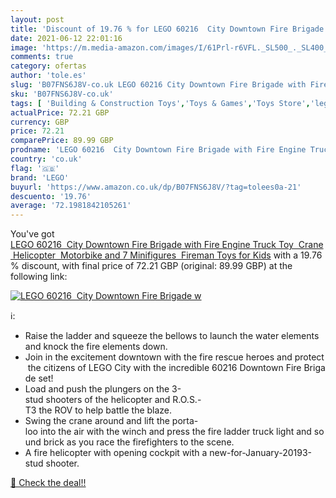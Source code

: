 ```yaml
---
layout: post
title: 'Discount of 19.76 % for LEGO 60216  City Downtown Fire Brigade w'
date: 2021-06-12 22:01:16
image: 'https://m.media-amazon.com/images/I/61Prl-r6VFL._SL500_._SL400_.jpg'
comments: true
category: ofertas
author: 'tole.es'
slug: 'B07FNS6J8V-co.uk LEGO 60216 City Downtown Fire Brigade with Fire Engine...'
sku: 'B07FNS6J8V-co.uk'
tags: [ 'Building & Construction Toys','Toys & Games','Toys Store','lego', ]
actualPrice: 72.21 GBP
currency: GBP
price: 72.21
comparePrice: 89.99 GBP
prodname: 'LEGO 60216  City Downtown Fire Brigade with Fire Engine Truck Toy  Crane  Helicopter  Motorbike and 7 Minifigures  Fireman Toys for Kids'
country: 'co.uk'
flag: '🇬🇧'
brand: 'LEGO'
buyurl: 'https://www.amazon.co.uk/dp/B07FNS6J8V/?tag=tolees0a-21'
descuento: '19.76'
average: '72.1981842105261'
---
```


You've got [LEGO 60216  City Downtown Fire Brigade with Fire Engine Truck Toy  Crane  Helicopter  Motorbike and 7 Minifigures  Fireman Toys for Kids](https://www.amazon.co.uk/dp/B07FNS6J8V/?tag=tolees0a-21) with a  19.76 % discount, with final price of 72.21 GBP (original: 89.99 GBP) at the following link:

[![LEGO 60216  City Downtown Fire Brigade w](https://m.media-amazon.com/images/I/61Prl-r6VFL._SL500_._SL400_.jpg)](https://www.amazon.co.uk/dp/B07FNS6J8V/?tag=tolees0a-21)

ℹ️:

- Raise the ladder and squeeze the bellows to launch the water elements and knock the fire elements down.
- Join in the excitement downtown with the fire rescue heroes and protect the citizens of LEGO City with the incredible 60216 Downtown Fire Brigade set!
- Load and push the plungers on the 3-stud shooters of the helicopter and R.O.S.-T3 the ROV to help battle the blaze.
- Swing the crane around and lift the porta-loo into the air with the winch and press the fire ladder truck light and sound brick as you race the firefighters to the scene.
- A fire helicopter with opening cockpit with a new-for-January-20193-stud shooter.

[🛒 Check the deal!!](https://www.amazon.co.uk/dp/B07FNS6J8V/?tag=tolees0a-21)
